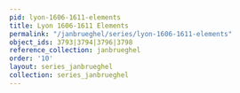 ```yaml
---
pid: lyon-1606-1611-elements
title: Lyon 1606-1611 Elements
permalink: "/janbrueghel/series/lyon-1606-1611-elements"
object_ids: 3793|3794|3796|3798
reference_collection: janbrueghel
order: '10'
layout: series_janbrueghel
collection: series_janbrueghel
---
```

